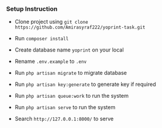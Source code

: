 
### Setup Instruction
- Clone project using `git clone https://github.com/Amirasyraf222/yoprint-task.git`
- Run `composer install` 
- Create database name `yoprint` on your local
- Rename `.env.example` to `.env`
- Run `php artisan migrate` to migrate database 
- Run `php artisan key:generate` to generate key if required
- Run `php artisan queue:work` to run the system
- Run `php artisan serve` to run the system

- Search `http://127.0.0.1:8000/` to serve



